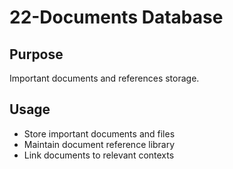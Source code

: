 # 22-Documents Database

## Purpose
Important documents and references storage.

## Usage
- Store important documents and files
- Maintain document reference library
- Link documents to relevant contexts
